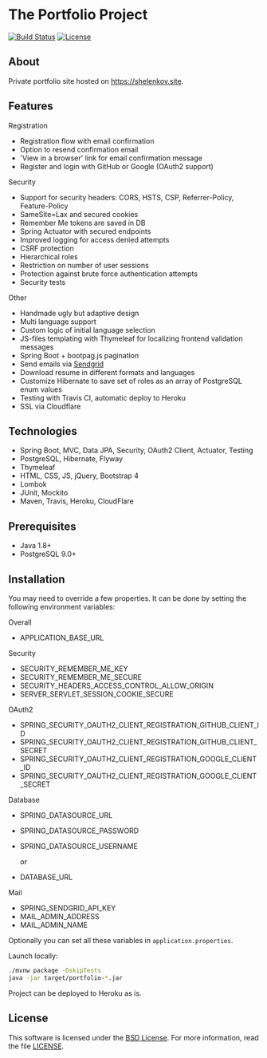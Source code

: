 # The Portfolio Project

[![Build Status](https://travis-ci.com/Anshelen/portfolio.svg?branch=master)](https://travis-ci.com/Anshelen/portfolio)
[![License](https://img.shields.io/badge/License-BSD%203--Clause-blue.svg)](https://opensource.org/licenses/BSD-3-Clause)

## About

Private portfolio site hosted on https://shelenkov.site. 

## Features

Registration

- Registration flow with email confirmation
- Option to resend confirmation email
- 'View in a browser' link for email confirmation message
- Register and login with GitHub or Google (OAuth2 support)

Security

- Support for security headers: CORS, HSTS, CSP, Referrer-Policy, Feature-Policy
- SameSite=Lax and secured cookies
- Remember Me tokens are saved in DB
- Spring Actuator with secured endpoints
- Improved logging for access denied attempts
- CSRF protection
- Hierarchical roles
- Restriction on number of user sessions
- Protection against brute force authentication attempts
- Security tests

Other

- Handmade ugly but adaptive design
- Multi language support
- Custom logic of initial language selection
- JS-files templating with Thymeleaf for localizing frontend validation messages
- Spring Boot + bootpag.js pagination
- Send emails via [Sendgrid][SENDGRID]
- Download resume in different formats and languages
- Customize Hibernate to save set of roles as an array of PostgreSQL enum values
- Testing with Travis CI, automatic deploy to Heroku
- SSL via Cloudflare

## Technologies

- Spring Boot, MVC, Data JPA, Security, OAuth2 Client, Actuator, Testing
- PostgreSQL, Hibernate, Flyway
- Thymeleaf
- HTML, CSS, JS, jQuery, Bootstrap 4
- Lombok
- JUnit, Mockito
- Maven, Travis, Heroku, CloudFlare

## Prerequisites

- Java 1.8+
- PostgreSQL 9.0+

## Installation

You may need to override a few properties. It can be done by setting the
following environment variables:

  Overall

  * APPLICATION_BASE_URL
  
  Security
  
  * SECURITY_REMEMBER_ME_KEY
  * SECURITY_REMEMBER_ME_SECURE
  * SECURITY_HEADERS_ACCESS_CONTROL_ALLOW_ORIGIN
  * SERVER_SERVLET_SESSION_COOKIE_SECURE
  
  OAuth2
  
  * SPRING_SECURITY_OAUTH2_CLIENT_REGISTRATION_GITHUB_CLIENT_ID
  * SPRING_SECURITY_OAUTH2_CLIENT_REGISTRATION_GITHUB_CLIENT_SECRET
  * SPRING_SECURITY_OAUTH2_CLIENT_REGISTRATION_GOOGLE_CLIENT_ID
  * SPRING_SECURITY_OAUTH2_CLIENT_REGISTRATION_GOOGLE_CLIENT_SECRET
  
  Database
  
  * SPRING_DATASOURCE_URL
  * SPRING_DATASOURCE_PASSWORD
  * SPRING_DATASOURCE_USERNAME
  
    or
    
  * DATABASE_URL
  
  Mail
  
  * SPRING_SENDGRID_API_KEY
  * MAIL_ADMIN_ADDRESS
  * MAIL_ADMIN_NAME

Optionally you can set all these variables in `application.properties`. 

Launch locally:
```bash
./mvnw package -DskipTests
java -jar target/portfolio-*.jar
```

Project can be deployed to Heroku as is.
 

## License

This software is licensed under the [BSD License][BSD]. For more information, read the file [LICENSE](LICENSE).

[BSD]: https://opensource.org/licenses/BSD-3-Clause
[SENDGRID]: https://sendgrid.com/
